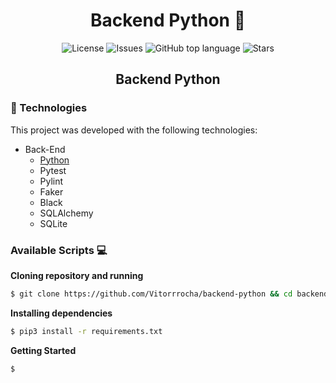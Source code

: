 <h1 align="center"><b>Backend Python 💾</b></h1>
<p align="center">
 <a href="LICENSE" style="text-decoration: none">
    <img alt="License" src="https://img.shields.io/github/license/Vitorrrocha/backend-python?color=1873CD" />
  </a>

  <a href="https://img.shields.io/github/issues/Vitorrrocha/backend-python" style="text-decoration: none">
    <img alt="Issues" src="https://img.shields.io/github/issues/Vitorrrocha/backend-python?color=1873CD" />
  </a>

  <a href="https://github.com/Vitorrrocha/backend-python" style="text-decoration: none">
    <img alt="GitHub top language" src="https://img.shields.io/github/languages/top/Vitorrrocha/backend-python?color=34CB79" />
  </a>
  
  <a href="https://img.shields.io/github/stars/Vitorrrocha/backend-python" style="text-decoration: none">
    <img alt="Stars" src="https://img.shields.io/github/stars/Vitorrrocha/backend-python?color=1873CD" />
  </a>
</p>

<h2 align="center"><b>Backend Python</b></h2>

### :rocket: Technologies

This project was developed with the following technologies:

- Back-End
  - [Python](https://www.python.org/)
  - Pytest
  - Pylint
  - Faker
  - Black
  - SQLAlchemy
  - SQLite

### Available Scripts 💻
 <p>
  
  **Cloning repository and running**

  ```bash
  $ git clone https://github.com/Vitorrrocha/backend-python && cd backend-python
  ```

  **Installing dependencies**

  ```bash
  $ pip3 install -r requirements.txt
  ```

  **Getting Started**

  ```bash
  $ 
  ```

 </p>
